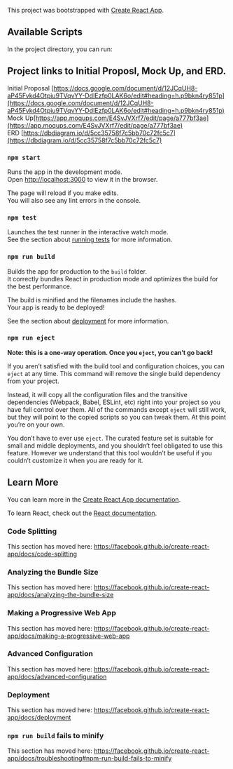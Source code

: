 This project was bootstrapped with [Create React App](https://github.com/facebook/create-react-app).

## Available Scripts

In the project directory, you can run:

## Project links to Initial Proposl, Mock Up, and ERD. 

Initial Proposal [https://docs.google.com/document/d/12JCqUH8-aP45Fvkd4Otpiu9TVqvYY-DdIEzfp0LAK6o/edit#heading=h.p9bkn4ry851p](https://docs.google.com/document/d/12JCqUH8-aP45Fvkd4Otpiu9TVqvYY-DdIEzfp0LAK6o/edit#heading=h.p9bkn4ry851p)<br>
Mock Up[https://app.moqups.com/E4SvJVXrf7/edit/page/a777bf3ae](https://app.moqups.com/E4SvJVXrf7/edit/page/a777bf3ae)<br>
ERD [https://dbdiagram.io/d/5cc35758f7c5bb70c72fc5c7](https://dbdiagram.io/d/5cc35758f7c5bb70c72fc5c7)<br>


### `npm start`

Runs the app in the development mode.<br>
Open [http://localhost:3000](http://localhost:3000) to view it in the browser.

The page will reload if you make edits.<br>
You will also see any lint errors in the console.

### `npm test`

Launches the test runner in the interactive watch mode.<br>
See the section about [running tests](https://facebook.github.io/create-react-app/docs/running-tests) for more information.

### `npm run build`

Builds the app for production to the `build` folder.<br>
It correctly bundles React in production mode and optimizes the build for the best performance.

The build is minified and the filenames include the hashes.<br>
Your app is ready to be deployed!

See the section about [deployment](https://facebook.github.io/create-react-app/docs/deployment) for more information.

### `npm run eject`

**Note: this is a one-way operation. Once you `eject`, you can’t go back!**

If you aren’t satisfied with the build tool and configuration choices, you can `eject` at any time. This command will remove the single build dependency from your project.

Instead, it will copy all the configuration files and the transitive dependencies (Webpack, Babel, ESLint, etc) right into your project so you have full control over them. All of the commands except `eject` will still work, but they will point to the copied scripts so you can tweak them. At this point you’re on your own.

You don’t have to ever use `eject`. The curated feature set is suitable for small and middle deployments, and you shouldn’t feel obligated to use this feature. However we understand that this tool wouldn’t be useful if you couldn’t customize it when you are ready for it.

## Learn More

You can learn more in the [Create React App documentation](https://facebook.github.io/create-react-app/docs/getting-started).

To learn React, check out the [React documentation](https://reactjs.org/).

### Code Splitting

This section has moved here: https://facebook.github.io/create-react-app/docs/code-splitting

### Analyzing the Bundle Size

This section has moved here: https://facebook.github.io/create-react-app/docs/analyzing-the-bundle-size

### Making a Progressive Web App

This section has moved here: https://facebook.github.io/create-react-app/docs/making-a-progressive-web-app

### Advanced Configuration

This section has moved here: https://facebook.github.io/create-react-app/docs/advanced-configuration

### Deployment

This section has moved here: https://facebook.github.io/create-react-app/docs/deployment

### `npm run build` fails to minify

This section has moved here: https://facebook.github.io/create-react-app/docs/troubleshooting#npm-run-build-fails-to-minify
